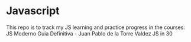 # Javascript
This repo is to track my JS learning and practice progress in the courses:
JS Moderno Guia Definitiva - Juan Pablo de la Torre Valdez
JS in 30 
